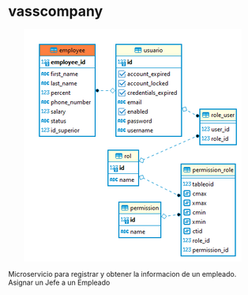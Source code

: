 # vasscompany
<div align="center">
    <img src="vasscompany.png" width="441"</img> 
</div>

Microservicio para registrar y obtener la informacion de un empleado.
Asignar un Jefe a un Empleado